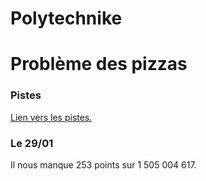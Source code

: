 # Polytechnike


# Problème des pizzas

### Pistes

[Lien vers les pistes.](PistePizza.md)

### Le 29/01

Il nous manque 253 points sur 1 505 004 617.
